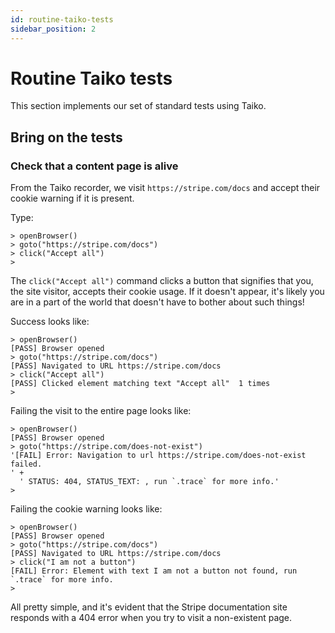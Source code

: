 ```yaml
---
id: routine-taiko-tests
sidebar_position: 2
---
```


# Routine Taiko tests
This section implements our set of standard tests using Taiko.

## Bring on the tests

### Check that a content page is alive
From the Taiko recorder, we visit `https://stripe.com/docs` and accept their cookie warning if it is present. 

Type:

```
> openBrowser()
> goto("https://stripe.com/docs")
> click("Accept all")
>
```
The `click("Accept all")` command clicks a button that signifies that you, the site visitor, accepts their cookie usage. If it doesn't appear, it's likely you are in a part of the world that doesn't have to bother about such things!

Success looks like:
```
> openBrowser()
[PASS] Browser opened
> goto("https://stripe.com/docs")
[PASS] Navigated to URL https://stripe.com/docs
> click("Accept all")
[PASS] Clicked element matching text "Accept all"  1 times
>
```
Failing the visit to the entire page looks like:
```
> openBrowser()
[PASS] Browser opened
> goto("https://stripe.com/does-not-exist")
'[FAIL] Error: Navigation to url https://stripe.com/does-not-exist failed.
' +
  ' STATUS: 404, STATUS_TEXT: , run `.trace` for more info.'
>
```
Failing the cookie warning looks like:
```
> openBrowser()
[PASS] Browser opened
> goto("https://stripe.com/docs")
[PASS] Navigated to URL https://stripe.com/docs
> click("I am not a button")
[FAIL] Error: Element with text I am not a button not found, run `.trace` for more info.
>
```
All pretty simple, and it's evident that the Stripe documentation site responds with a 404 error when you try to visit a non-existent page.